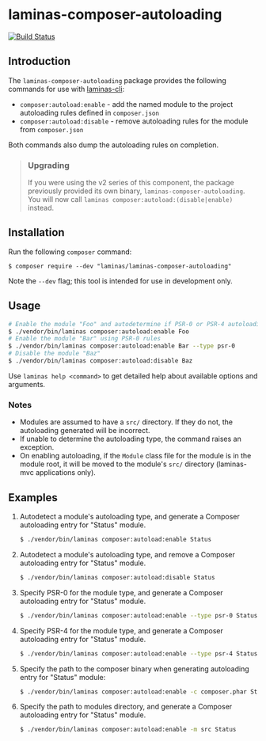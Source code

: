 laminas-composer-autoloading
=======================

[![Build Status](https://github.com/laminas/laminas-composer-autoloading/workflows/Continuous%20Integration/badge.svg)](https://github.com/laminas/laminas-composer-autoloading/actions?query=workflow%3A"Continuous+Integration")

Introduction
------------

The `laminas-composer-autoloading` package provides the following commands for use with [laminas-cli](https://docs.laminas.dev/laminas-cli/):

- `composer:autoload:enable` - add the named module to the project autoloading rules defined in `composer.json`
- `composer:autoload:disable` - remove autoloading rules for the module from `composer.json`

Both commands also dump the autoloading rules on completion.

> ### Upgrading
>
> If you were using the v2 series of this component, the package previously provided its own binary, `laminas-composer-autoloading`.
> You will now call `laminas composer:autoload:(disable|enable)` instead.

Installation
------------

Run the following `composer` command:

```console
$ composer require --dev "laminas/laminas-composer-autoloading"
```

Note the `--dev` flag; this tool is intended for use in development only.

Usage
-----

```bash
# Enable the module "Foo" and autodetermine if PSR-0 or PSR-4 autoloading should be generated
$ ./vendor/bin/laminas composer:autoload:enable Foo
# Enable the module "Bar" using PSR-0 rules
$ ./vendor/bin/laminas composer:autoload:enable Bar --type psr-0
# Disable the module "Baz"
$ ./vendor/bin/laminas composer:autoload:disable Baz
```

Use `laminas help <command>` to get detailed help about available options and arguments.

### Notes

- Modules are assumed to have a `src/` directory. If they do not, the autoloading generated will be incorrect.
- If unable to determine the autoloading type, the command raises an exception.
- On enabling autoloading, if the `Module` class file for the module is in the module root, it will be moved to the module's `src/` directory (laminas-mvc applications only).

Examples
--------

1. Autodetect a module's autoloading type, and generate a Composer autoloading
   entry for "Status" module.

   ```bash
   $ ./vendor/bin/laminas composer:autoload:enable Status
   ```

1. Autodetect a module's autoloading type, and remove a Composer autoloading
   entry for "Status" module.

   ```bash
   $ ./vendor/bin/laminas composer:autoload:disable Status
   ```

1. Specify PSR-0 for the module type, and generate a Composer autoloading
   entry for "Status" module.

   ```bash
   $ ./vendor/bin/laminas composer:autoload:enable --type psr-0 Status
   ```

1. Specify PSR-4 for the module type, and generate a Composer autoloading
   entry for "Status" module.

   ```bash
   $ ./vendor/bin/laminas composer:autoload:enable --type psr-4 Status
   ```

1. Specify the path to the composer binary when generating autoloading entry
   for "Status" module:

   ```bash
   $ ./vendor/bin/laminas composer:autoload:enable -c composer.phar Status
   ```

1. Specify the path to modules directory, and generate a Composer autoloading
   entry for "Status" module.

   ```bash
   $ ./vendor/bin/laminas composer:autoload:enable -m src Status
   ```
